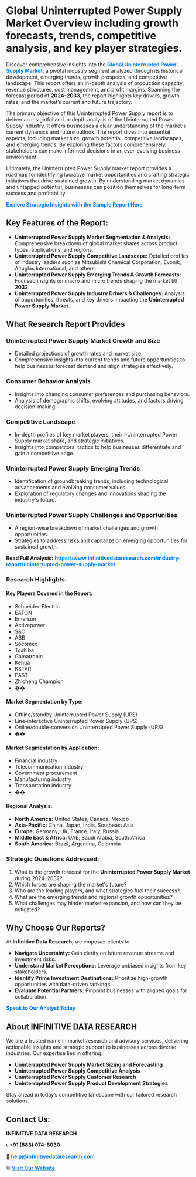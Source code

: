 <h1>Global Uninterrupted Power Supply Market Overview including growth forecasts, trends, competitive analysis, and key player strategies.</h1>
<p>
Discover comprehensive insights into the 
<a href="https://www.infinitivedataresearch.com/industry-report/uninterrupted-power-supply-market" rel="dofollow" style="color: #007BFF; text-decoration: none;"><strong>Global Uninterrupted Power Supply Market</strong></a>, a pivotal industry segment analyzed through its historical development, emerging trends, growth prospects, and competitive landscape. This report offers an in-depth analysis of production capacity, revenue structures, cost management, and profit margins. Spanning the forecast period of <strong>2024–2033</strong>, the report highlights key drivers, growth rates, and the market’s current and future trajectory.
</p>
<p>
The primary objective of this Uninterrupted Power Supply report is to deliver an insightful and in-depth analysis of the Uninterrupted Power Supply industry. It offers businesses a clear understanding of the market's current dynamics and future outlook. The report dives into essential aspects, including market size, growth potential, competitive landscapes, and emerging trends. By exploring these factors comprehensively, stakeholders can make informed decisions in an ever-evolving business environment.
</p>
<p>
Ultimately, the Uninterrupted Power Supply market report provides a roadmap for identifying lucrative market opportunities and crafting strategic initiatives that drive sustained growth. By understanding market dynamics and untapped potential, businesses can position themselves for long-term success and profitability.
</p>
<p>
<a href="https://www.infinitivedataresearch.com/request-sample/reportId=104560" style="color: #007BFF; text-decoration: none;"><strong>Explore Strategic Insights with the Sample Report Here</strong></a>
</p>

<h2>Key Features of the Report:</h2>
<ul>
<li><strong>Uninterrupted Power Supply Market Segmentation & Analysis:</strong> Comprehensive breakdown of global market shares across product types, applications, and regions.</li>
<li><strong>Uninterrupted Power Supply Competitive Landscape:</strong> Detailed profiles of industry leaders such as Mitsubishi Chemical Corporation, Evonik, Altuglas International, and others.</li>
<li><strong>Uninterrupted Power Supply Emerging Trends & Growth Forecasts:</strong> Focused insights on macro and micro trends shaping the market till <strong>2032</strong>.</li>
<li><strong>Uninterrupted Power Supply Industry Drivers & Challenges:</strong> Analysis of opportunities, threats, and key drivers impacting the <strong>Uninterrupted Power Supply Market</strong>.</li>
</ul>

<h2>What Research Report Provides</h2>
<h3>Uninterrupted Power Supply Market Growth and Size</h3>
<ul>
<li>Detailed projections of growth rates and market size.</li>
<li>Comprehensive insights into current trends and future opportunities to help businesses forecast demand and align strategies effectively.</li>
</ul>

<h3>Consumer Behavior Analysis</h3>
<ul>
<li>Insights into changing consumer preferences and purchasing behaviors.</li>
<li>Analysis of demographic shifts, evolving attitudes, and factors driving decision-making.</li>
</ul>

<h3>Competitive Landscape</h3>
<ul>
<li>In-depth profiles of key market players, their >Uninterrupted Power Supply market share, and strategic initiatives.</li>
<li>Insights into competitors' tactics to help businesses differentiate and gain a competitive edge.</li>
</ul>

<h3>Uninterrupted Power Supply Emerging Trends</h3>
<ul>
<li>Identification of groundbreaking trends, including technological advancements and evolving consumer values.</li>
<li>Exploration of regulatory changes and innovations shaping the industry's future.</li>
</ul>

<h3>Uninterrupted Power Supply Challenges and Opportunities</h3>
<ul>
<li>A region-wise breakdown of market challenges and growth opportunities.</li>
<li>Strategies to address risks and capitalize on emerging opportunities for sustained growth.</li>
</ul>
<p><strong>Read Full Analysis:</strong> <a href="https://www.infinitivedataresearch.com/industry-report/uninterrupted-power-supply-market" rel="dofollow" style="color: #007BFF; text-decoration: none;"><strong>https://www.infinitivedataresearch.com/industry-report/uninterrupted-power-supply-market</strong></a></p>
<h3>Research Highlights:</h3>
<h4>Key Players Covered in the Report:</h4>
<ul><li>Schneider-Electric</li><li>EATON</li><li>Emerson</li><li>Activepower</li><li>S&amp;C</li><li>ABB</li><li>Socomec</li><li>Toshiba</li><li>Gamatronic</li><li>Kehua</li><li>KSTAR</li><li>EAST</li><li>Zhicheng Champion</li><li>��</li></ul>
<h4>Market Segmentation by Type:</h4>
<ul><li>Offline/standby Uninterrupted Power Supply (UPS)</li><li>Line-interactive Uninterrupted Power Supply (UPS)</li><li>Online/double-conversion Uninterrupted Power Supply (UPS)</li><li>��</li></ul>
<h4>Market Segmentation by Application:</h4>
<ul><li>Financial industry</li><li>Telecommunication industry</li><li>Government procurement</li><li>Manufacturing industry</li><li>Transportation industry</li><li>��</li></ul>

<h4>Regional Analysis:</h4>
<ul>
<li><strong>North America:</strong> United States, Canada, Mexico</li>
<li><strong>Asia-Pacific:</strong> China, Japan, India, Southeast Asia</li>
<li><strong>Europe:</strong> Germany, UK, France, Italy, Russia</li>
<li><strong>Middle East & Africa:</strong> UAE, Saudi Arabia, South Africa</li>
<li><strong>South America:</strong> Brazil, Argentina, Colombia</li>
</ul>

<h3>Strategic Questions Addressed:</h3>
<ol>
<li>What is the growth forecast for the <strong>Uninterrupted Power Supply Market</strong> during 2024–2032?</li>
<li>Which forces are shaping the market's future?</li>
<li>Who are the leading players, and what strategies fuel their success?</li>
<li>What are the emerging trends and regional growth opportunities?</li>
<li>What challenges may hinder market expansion, and how can they be mitigated?</li>
</ol>

<h2>Why Choose Our Reports?</h2>
<p>At <strong>Infinitive Data Research</strong>, we empower clients to:</p>
<ul>
<li><strong>Navigate Uncertainty:</strong> Gain clarity on future revenue streams and investment risks.</li>
<li><strong>Understand Market Perceptions:</strong> Leverage unbiased insights from key stakeholders.</li>
<li><strong>Identify Prime Investment Destinations:</strong> Prioritize high-growth opportunities with data-driven rankings.</li>
<li><strong>Evaluate Potential Partners:</strong> Pinpoint businesses with aligned goals for collaboration.</li>
</ul>
<p><a href="https://www.infinitivedataresearch.com/industry-report/uninterrupted-power-supply-market" rel="dofollow" style="color: #007BFF; text-decoration: none;"><strong>Speak to Our Analyst Today</strong></a></p>

<h2>About INFINITIVE DATA RESEARCH</h2>
<p>We are a trusted name in market research and advisory services, delivering actionable insights and strategic support to businesses across diverse industries. Our expertise lies in offering:</p>
<ul>
<li><strong>Uninterrupted Power Supply Market Sizing and Forecasting</strong></li>
<li><strong>Uninterrupted Power Supply Competitive Analysis</strong></li>
<li><strong>Uninterrupted Power Supply Customer Research</strong></li>
<li><strong>Uninterrupted Power Supply Product Development Strategies</strong></li>
</ul>
<p>Stay ahead in today’s competitive landscape with our tailored research solutions.</p>

<h2>Contact Us:</h2>
<p><strong>INFINITIVE DATA RESEARCH</strong></p>
<p>📞 <strong>+91 (883) 074-8030</strong></p>
<p>📧 <strong><a href="mailto:help@infinitivedataresearch.com" style="color: #007BFF;">help@infinitivedataresearch.com</a></strong></p>
<p>🌐 <strong><a href="https://www.infinitivedataresearch.com" rel="dofollow" style="color: #007BFF;">Visit Our Website</a></strong></p>